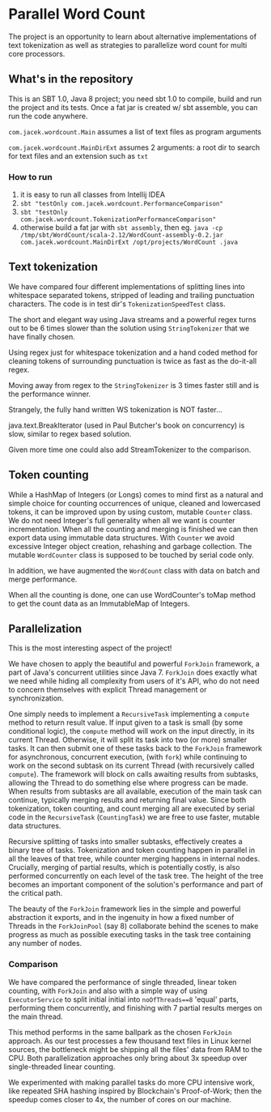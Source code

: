 # Parallel Word Count

The project is an opportunity to learn about alternative implementations of text tokenization
as well as strategies to parallelize word count for multi core processors.

## What's in the repository

This is an SBT 1.0, Java 8 project; you need sbt 1.0 to compile, build and run the project and its tests.
Once a fat jar is created w/ sbt assemble, you can run the code anywhere. 

`com.jacek.wordcount.Main` assumes a list of text files as program arguments
 
`com.jacek.wordcount.MainDirExt` assumes 2 arguments: a root dir to search for text files and an extension such as `txt` 

### How to run

1. it is easy to run all classes from Intellij IDEA
2. `sbt "testOnly com.jacek.wordcount.PerformanceComparison"`
3. `sbt "testOnly com.jacek.wordcount.TokenizationPerformanceComparison"`
4. otherwise build a fat jar with `sbt assembly`, then
   eg. `java -cp /tmp/sbt/WordCount/scala-2.12/WordCount-assembly-0.2.jar com.jacek.wordcount.MainDirExt /opt/projects/WordCount .java`


## Text tokenization

We have compared four different implementations of splitting lines into whitespace separated tokens,
stripped of leading and trailing punctuation characters.
The code is in test dir's `TokenizationSpeedTest` class.

The short and elegant way using Java streams and a powerful regex turns out to be 6 times slower
than the solution using `StringTokenizer` that we have finally chosen.

Using regex just for whitespace tokenization and a hand coded method for cleaning tokens
of surrounding punctuation is twice as fast as the do-it-all regex.

Moving away from regex to the `StringTokenizer` is 3 times faster still and is the performance winner.

Strangely, the fully hand written WS tokenization is NOT faster...

java.text.BreakIterator (used in Paul Butcher's book on concurrency) is slow,
similar to regex based solution.

Given more time one could also add StreamTokenizer to the comparison.  

## Token counting

While a HashMap of Integers (or Longs) comes to mind first as a natural and simple choice for counting
occurrences of unique, cleaned and lowercased tokens, it can be improved upon by using
custom, mutable `Counter` class. We do not need Integer's full generality when
all we want is counter incrementation. When all the counting and merging is finished
we can then export data using immutable data structures.
With `Counter` we avoid excessive Integer object creation, rehashing and garbage collection.
The mutable `WordCounter` class is supposed to be touched by serial code only.

In addition, we have augmented the `WordCount` class with data on batch and merge performance.

When all the counting is done, one can use WordCounter's toMap method to get the count data
as an ImmutableMap of Integers.

## Parallelization

This is the most interesting aspect of the project!

We have chosen to apply the beautiful and powerful `ForkJoin` framework, a part of Java's concurrent utilities
since Java 7. `ForkJoin` does exactly what we need while hiding all complexity from users
of it's API, who do not need to concern themselves with explicit Thread management or synchronization.

One simply needs to implement a `RecursiveTask` implementing a `compute` method to return result value.
If input given to a task is small (by some conditional logic), the `compute` method will work
on the input directly, in its current Thread. Otherwise, it will split its task into two (or more) smaller 
tasks. It can then submit one of these tasks back to the `ForkJoin` framework for asynchronous, concurrent execution,
(with `fork`)
while continuing to work on the second subtask on its current Thread (with recursively called `compute`).
The framework will block on calls awaiting results from subtasks, allowing the Thread to do something else
where progress can be made. When results from subtasks are all available, execution of the main task
can continue, typically merging results and returning final value.
Since both tokenization, token counting, and count merging all are executed by serial code in the
`RecursiveTask` (`CountingTask`) we are free to use faster, mutable data structures.

Recursive splitting of tasks into smaller subtasks, effectively creates a binary tree of tasks.
Tokenization and token counting happen in parallel in all the leaves of that tree,
while counter merging happens in internal nodes. Crucially, merging of partial results, which is potentially costly, is also
performed concurrently on each level of the task tree. The height of the tree becomes an important component of the solution's
performance and part of the critical path.

The beauty of the `ForkJoin` framework lies in the simple and powerful abstraction it exports, and in the ingenuity
in how a fixed number of Threads in the `ForkJoinPool` (say 8) collaborate behind the scenes to make progress
as much as possible executing tasks in the task tree containing any number of nodes.

### Comparison

We have compared the performance of single threaded, linear token counting, with `ForkJoin` and also with 
a simple way of using `ExecutorService` to split initial initial into `noOfThreads==8` 'equal' parts,
performing them concurrently, and finishing with 7 partial results merges on the main thread.

This method performs in the same ballpark as the chosen `ForkJoin` approach. As our test processes
a few thousand text files in Linux kernel sources, the bottleneck might be shipping all the files' data
from RAM to the CPU. Both parallelization approaches only bring about 3x speedup over single-threaded linear counting.

We experimented with making parallel tasks do more CPU intensive work, like repeated SHA hashing inspired by
Blockchain's Proof-of-Work; then the speedup comes closer to 4x, the number of cores on our machine.
